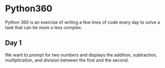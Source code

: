 # Python360

Python 360 is an exercise of writing a few lines of code every day to solve a task that can be more o less complex.

## Day 1

We want to prompt for two numbers and displays the addition, subtraction, multiplication, and division between the first and the second.
